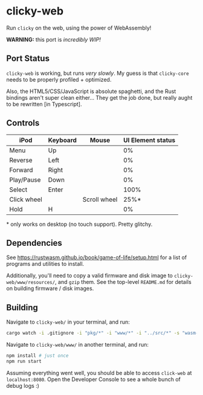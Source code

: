 # clicky-web

Run `clicky` on the web, using the power of WebAssembly!

**WARNING:** this port is _incredibly WIP!_

## Port Status

`clicky-web` is working, but runs _very slowly_. My guess is that `clicky-core` needs to be properly profiled + optimized.

Also, the HTML5/CSS/JavaScript is absolute spaghetti, and the Rust bindings aren't super clean either... They get the job done, but really aught to be rewritten [in Typescript].

## Controls

| iPod        | Keyboard | Mouse        | UI Element status |
| ----------- | -------- | ------------ | ----------------- |
| Menu        | Up       |              | 0%                |
| Reverse     | Left     |              | 0%                |
| Forward     | Right    |              | 0%                |
| Play/Pause  | Down     |              | 0%                |
| Select      | Enter    |              | 100%              |
| Click wheel |          | Scroll wheel | 25%\*             |
| Hold        | H        |              | 0%                |

\* only works on desktop (no touch support). Pretty glitchy.

## Dependencies

See https://rustwasm.github.io/book/game-of-life/setup.html for a list of programs and utilities to install.

Additionally, you'll need to copy a valid firmware and disk image to `clicky-web/www/resources/`, and `gzip` them. See the top-level `README.md` for details on building firmware / disk images.

## Building

Navigate to `clicky-web/` in your terminal, and run:

```bash
cargo watch -i .gitignore -i "pkg/*" -i "www/*" -i "../src/*" -s "wasm-pack build --release"
```

Navigate to `clicky-web/www/` in another terminal, and run:

```bash
npm install # just once
npm run start
```

Assuming everything went well, you should be able to access `click-web` at `localhost:8080`.
Open the Developer Console to see a whole bunch of debug logs :)
